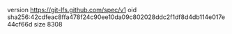 version https://git-lfs.github.com/spec/v1
oid sha256:42cdfeac8ffa478f24c90ee10da09c802028ddc2f1df8d4db114e017e44cf66d
size 8308
